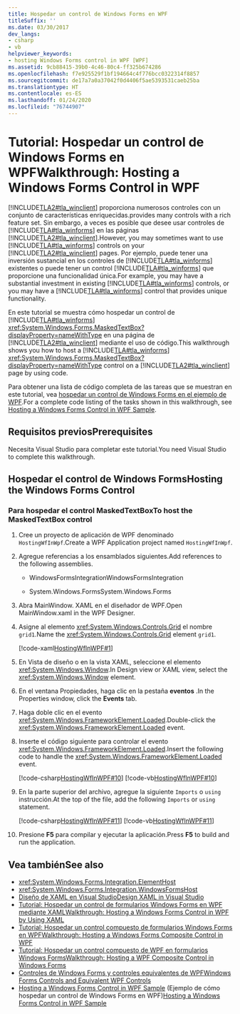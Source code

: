 ```yaml
---
title: Hospedar un control de Windows Forms en WPF
titleSuffix: ''
ms.date: 03/30/2017
dev_langs:
- csharp
- vb
helpviewer_keywords:
- hosting Windows Forms control in WPF [WPF]
ms.assetid: 9cb88415-39b0-4c46-80c4-ff325b674286
ms.openlocfilehash: f7e925529f1bf194664c4f776bcc0322314f8857
ms.sourcegitcommit: de17a7a0a37042f0d4406f5ae5393531caeb25ba
ms.translationtype: HT
ms.contentlocale: es-ES
ms.lasthandoff: 01/24/2020
ms.locfileid: "76744907"
---
```

# <a name="walkthrough-hosting-a-windows-forms-control-in-wpf"></a><span data-ttu-id="89a04-102">Tutorial: Hospedar un control de Windows Forms en WPF</span><span class="sxs-lookup"><span data-stu-id="89a04-102">Walkthrough: Hosting a Windows Forms Control in WPF</span></span>

[!INCLUDE[TLA2#tla_winclient](../../../../includes/tla2sharptla-winclient-md.md)] <span data-ttu-id="89a04-103">proporciona numerosos controles con un conjunto de características enriquecidas.</span><span class="sxs-lookup"><span data-stu-id="89a04-103">provides many controls with a rich feature set.</span></span> <span data-ttu-id="89a04-104">Sin embargo, a veces es posible que desee usar controles de [!INCLUDE[TLA#tla_winforms](../../../../includes/tlasharptla-winforms-md.md)] en las páginas [!INCLUDE[TLA2#tla_winclient](../../../../includes/tla2sharptla-winclient-md.md)].</span><span class="sxs-lookup"><span data-stu-id="89a04-104">However, you may sometimes want to use [!INCLUDE[TLA#tla_winforms](../../../../includes/tlasharptla-winforms-md.md)] controls on your [!INCLUDE[TLA2#tla_winclient](../../../../includes/tla2sharptla-winclient-md.md)] pages.</span></span> <span data-ttu-id="89a04-105">Por ejemplo, puede tener una inversión sustancial en los controles de [!INCLUDE[TLA#tla_winforms](../../../../includes/tlasharptla-winforms-md.md)] existentes o puede tener un control [!INCLUDE[TLA#tla_winforms](../../../../includes/tlasharptla-winforms-md.md)] que proporcione una funcionalidad única.</span><span class="sxs-lookup"><span data-stu-id="89a04-105">For example, you may have a substantial investment in existing [!INCLUDE[TLA#tla_winforms](../../../../includes/tlasharptla-winforms-md.md)] controls, or you may have a [!INCLUDE[TLA#tla_winforms](../../../../includes/tlasharptla-winforms-md.md)] control that provides unique functionality.</span></span>

<span data-ttu-id="89a04-106">En este tutorial se muestra cómo hospedar un control de [!INCLUDE[TLA#tla_winforms](../../../../includes/tlasharptla-winforms-md.md)] <xref:System.Windows.Forms.MaskedTextBox?displayProperty=nameWithType> en una página de [!INCLUDE[TLA2#tla_winclient](../../../../includes/tla2sharptla-winclient-md.md)] mediante el uso de código.</span><span class="sxs-lookup"><span data-stu-id="89a04-106">This walkthrough shows you how to host a [!INCLUDE[TLA#tla_winforms](../../../../includes/tlasharptla-winforms-md.md)] <xref:System.Windows.Forms.MaskedTextBox?displayProperty=nameWithType> control on a [!INCLUDE[TLA2#tla_winclient](../../../../includes/tla2sharptla-winclient-md.md)] page by using code.</span></span>

<span data-ttu-id="89a04-107">Para obtener una lista de código completa de las tareas que se muestran en este tutorial, vea [hospedar un control de Windows Forms en el ejemplo de WPF](https://go.microsoft.com/fwlink/?LinkID=160057).</span><span class="sxs-lookup"><span data-stu-id="89a04-107">For a complete code listing of the tasks shown in this walkthrough, see [Hosting a Windows Forms Control in WPF Sample](https://go.microsoft.com/fwlink/?LinkID=160057).</span></span>

## <a name="prerequisites"></a><span data-ttu-id="89a04-108">Requisitos previos</span><span class="sxs-lookup"><span data-stu-id="89a04-108">Prerequisites</span></span>

<span data-ttu-id="89a04-109">Necesita Visual Studio para completar este tutorial.</span><span class="sxs-lookup"><span data-stu-id="89a04-109">You need Visual Studio to complete this walkthrough.</span></span>

## <a name="hosting-the-windows-forms-control"></a><span data-ttu-id="89a04-110">Hospedar el control de Windows Forms</span><span class="sxs-lookup"><span data-stu-id="89a04-110">Hosting the Windows Forms Control</span></span>

### <a name="to-host-the-maskedtextbox-control"></a><span data-ttu-id="89a04-111">Para hospedar el control MaskedTextBox</span><span class="sxs-lookup"><span data-stu-id="89a04-111">To host the MaskedTextBox control</span></span>

1. <span data-ttu-id="89a04-112">Cree un proyecto de aplicación de WPF denominado `HostingWfInWpf`.</span><span class="sxs-lookup"><span data-stu-id="89a04-112">Create a WPF Application project named `HostingWfInWpf`.</span></span>

2. <span data-ttu-id="89a04-113">Agregue referencias a los ensamblados siguientes.</span><span class="sxs-lookup"><span data-stu-id="89a04-113">Add references to the following assemblies.</span></span>

    - <span data-ttu-id="89a04-114">WindowsFormsIntegration</span><span class="sxs-lookup"><span data-stu-id="89a04-114">WindowsFormsIntegration</span></span>

    - <span data-ttu-id="89a04-115">System.Windows.Forms</span><span class="sxs-lookup"><span data-stu-id="89a04-115">System.Windows.Forms</span></span>

3. <span data-ttu-id="89a04-116">Abra MainWindow. XAML en el diseñador de WPF.</span><span class="sxs-lookup"><span data-stu-id="89a04-116">Open MainWindow.xaml in the WPF Designer.</span></span>

4. <span data-ttu-id="89a04-117">Asigne al elemento <xref:System.Windows.Controls.Grid> el nombre `grid1`.</span><span class="sxs-lookup"><span data-stu-id="89a04-117">Name the <xref:System.Windows.Controls.Grid> element `grid1`.</span></span>

     [!code-xaml[HostingWfInWPF#1](~/samples/snippets/csharp/VS_Snippets_Wpf/HostingWfInWPF/CSharp/HostingWfInWPF/Window1.xaml#1)]

5. <span data-ttu-id="89a04-118">En Vista de diseño o en la vista XAML, seleccione el elemento <xref:System.Windows.Window>.</span><span class="sxs-lookup"><span data-stu-id="89a04-118">In Design view or XAML view, select the <xref:System.Windows.Window> element.</span></span>

6. <span data-ttu-id="89a04-119">En el ventana Propiedades, haga clic en la pestaña **eventos** .</span><span class="sxs-lookup"><span data-stu-id="89a04-119">In the Properties window, click the **Events** tab.</span></span>

7. <span data-ttu-id="89a04-120">Haga doble clic en el evento <xref:System.Windows.FrameworkElement.Loaded>.</span><span class="sxs-lookup"><span data-stu-id="89a04-120">Double-click the <xref:System.Windows.FrameworkElement.Loaded> event.</span></span>

8. <span data-ttu-id="89a04-121">Inserte el código siguiente para controlar el evento <xref:System.Windows.FrameworkElement.Loaded>.</span><span class="sxs-lookup"><span data-stu-id="89a04-121">Insert the following code to handle the <xref:System.Windows.FrameworkElement.Loaded> event.</span></span>

     [!code-csharp[HostingWfInWPF#10](~/samples/snippets/csharp/VS_Snippets_Wpf/HostingWfInWPF/CSharp/HostingWfInWPF/Window1.xaml.cs#10)]
     [!code-vb[HostingWfInWPF#10](~/samples/snippets/visualbasic/VS_Snippets_Wpf/HostingWfInWPF/VisualBasic/HostingWfInWpf/Window1.xaml.vb#10)]

9. <span data-ttu-id="89a04-122">En la parte superior del archivo, agregue la siguiente `Imports` o `using` instrucción.</span><span class="sxs-lookup"><span data-stu-id="89a04-122">At the top of the file, add the following `Imports` or `using` statement.</span></span>

     [!code-csharp[HostingWfInWPF#11](~/samples/snippets/csharp/VS_Snippets_Wpf/HostingWfInWPF/CSharp/HostingWfInWPF/Window1.xaml.cs#11)]
     [!code-vb[HostingWfInWPF#11](~/samples/snippets/visualbasic/VS_Snippets_Wpf/HostingWfInWPF/VisualBasic/HostingWfInWpf/Window1.xaml.vb#11)]

10. <span data-ttu-id="89a04-123">Presione **F5** para compilar y ejecutar la aplicación.</span><span class="sxs-lookup"><span data-stu-id="89a04-123">Press **F5** to build and run the application.</span></span>

## <a name="see-also"></a><span data-ttu-id="89a04-124">Vea también</span><span class="sxs-lookup"><span data-stu-id="89a04-124">See also</span></span>

- <xref:System.Windows.Forms.Integration.ElementHost>
- <xref:System.Windows.Forms.Integration.WindowsFormsHost>
- [<span data-ttu-id="89a04-125">Diseño de XAML en Visual Studio</span><span class="sxs-lookup"><span data-stu-id="89a04-125">Design XAML in Visual Studio</span></span>](/visualstudio/xaml-tools/designing-xaml-in-visual-studio)
- [<span data-ttu-id="89a04-126">Tutorial: Hospedar un control de formularios Windows Forms en WPF mediante XAML</span><span class="sxs-lookup"><span data-stu-id="89a04-126">Walkthrough: Hosting a Windows Forms Control in WPF by Using XAML</span></span>](walkthrough-hosting-a-windows-forms-control-in-wpf-by-using-xaml.md)
- [<span data-ttu-id="89a04-127">Tutorial: Hospedar un control compuesto de formularios Windows Forms en WPF</span><span class="sxs-lookup"><span data-stu-id="89a04-127">Walkthrough: Hosting a Windows Forms Composite Control in WPF</span></span>](walkthrough-hosting-a-windows-forms-composite-control-in-wpf.md)
- [<span data-ttu-id="89a04-128">Tutorial: Hospedar un control compuesto de WPF en formularios Windows Forms</span><span class="sxs-lookup"><span data-stu-id="89a04-128">Walkthrough: Hosting a WPF Composite Control in Windows Forms</span></span>](walkthrough-hosting-a-wpf-composite-control-in-windows-forms.md)
- [<span data-ttu-id="89a04-129">Controles de Windows Forms y controles equivalentes de WPF</span><span class="sxs-lookup"><span data-stu-id="89a04-129">Windows Forms Controls and Equivalent WPF Controls</span></span>](windows-forms-controls-and-equivalent-wpf-controls.md)
- <span data-ttu-id="89a04-130">[Hosting a Windows Forms Control in WPF Sample](https://go.microsoft.com/fwlink/?LinkID=160057) (Ejemplo de cómo hospedar un control de Windows Forms en WPF)</span><span class="sxs-lookup"><span data-stu-id="89a04-130">[Hosting a Windows Forms Control in WPF Sample](https://go.microsoft.com/fwlink/?LinkID=160057)</span></span>
